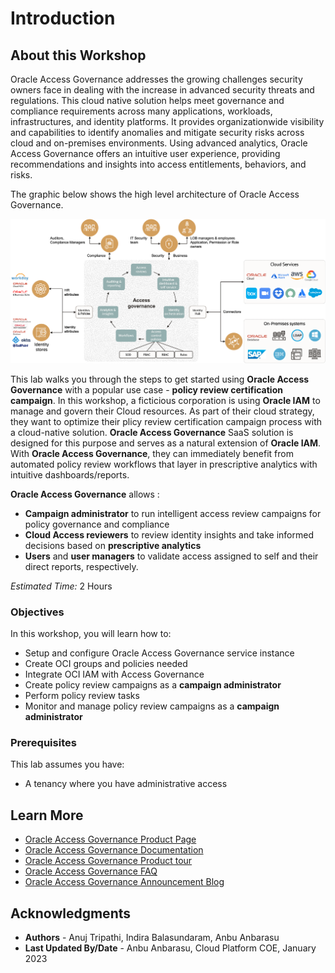 # Introduction

## About this Workshop

 Oracle Access Governance addresses the growing challenges security owners face in dealing with the increase in advanced security threats and regulations. This cloud native solution helps meet governance and compliance requirements across many applications, workloads, infrastructures, and identity platforms. It provides organizationwide visibility and capabilities to identify anomalies and mitigate security risks across cloud and on-premises environments. Using advanced analytics, Oracle Access Governance offers an intuitive user experience, providing recommendations and insights into access entitlements, behaviors, and risks.

 The graphic below shows the high level architecture of Oracle Access Governance.

  ![View List of Campaigns](images/oracle-access-governance-overview.png)

This lab walks you through the steps to get started using **Oracle Access Governance** with a popular use case - **policy review certification campaign**. In this workshop, a ficticious corporation is using **Oracle IAM** to manage and govern their Cloud resources. As part of their cloud strategy, they want to optimize their plicy review certification campaign process with a cloud-native solution. **Oracle Access Governance** SaaS solution is designed for this purpose and serves as a natural extension of **Oracle IAM**. With **Oracle Access Governance**, they can immediately benefit from automated policy review workflows that layer in prescriptive analytics with intuitive dashboards/reports. 

**Oracle Access Governance** allows : 
- **Campaign administrator** to run intelligent access review campaigns for policy governance and compliance
- **Cloud Access reviewers** to review identity insights and take informed decisions based on **prescriptive analytics**
- **Users** and **user managers** to validate access assigned to self and their direct reports, respectively. 


*Estimated Time:* 2 Hours


### Objectives

In this workshop, you will learn how to:
* Setup and configure Oracle Access Governance service instance
* Create OCI groups and policies needed
* Integrate OCI IAM with Access Governance
* Create policy review campaigns as a **campaign administrator**
* Perform policy review tasks 
* Monitor and manage policy review campaigns as a **campaign administrator**

### Prerequisites
This lab assumes you have:
* A tenancy where you have administrative access


## Learn More

* [Oracle Access Governance Product Page](https://www.oracle.com/security/cloud-security/access-governance/)
* [Oracle Access Governance Documentation](https://docs.oracle.com/en/cloud/paas/access-governance/index.html)
* [Oracle Access Governance Product tour](https://www.oracle.com/webfolder/s/quicktours/paas/pt-sec-access-governance/index.html)
* [Oracle Access Governance FAQ](https://www.oracle.com/security/cloud-security/access-governance/faq/)
* [Oracle Access Governance Announcement Blog](https://blogs.oracle.com/cloudsecurity/post/intelligent-cloud-delivered-access-governance-with-prescriptive-analytics)

## Acknowledgments
* **Authors** - Anuj Tripathi, Indira Balasundaram, Anbu Anbarasu 
* **Last Updated By/Date** - Anbu Anbarasu, Cloud Platform COE, January 2023
